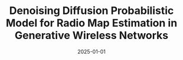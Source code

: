 ---
title: "Denoising Diffusion Probabilistic Model for Radio Map Estimation in Generative Wireless Networks"
authors: "**Xuanhao Luo**, Zhizhen Li, Zhiyuan Peng, Mingzhe Chen, Yuchen Liu"
pub: "IEEE Transactions on Cognitive Communications and Networking (TCCN)"
date: 2025-01-01
status: accepted
links:
  Paper: https://arxiv.org/pdf/2501.06604
---